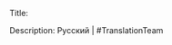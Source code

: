 Title:

Description: Русский | #TranslationTeam

<!--- URL: https://www.youtube.com/playlist?list=PL1yhyLyBfE6SOLS79j6WBtIy3TST6YpTs -->
<!--- Pavel's sire, Kazyr (UKC Reg. No. P690-070), was imported from Khabarovsk (421-09/09-1) and bred by Sergey Kuznetsov -->
<!--- Russian is lingua franca for most of the Indigenous peoples with laikas -->
<!--- Pedigreed laikas were developed by the Soviets for the purpose of industrial hunting and commercial trapping -->
